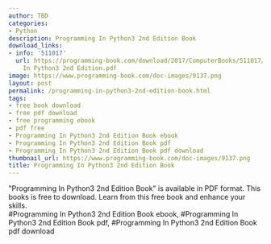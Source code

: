 ```yaml
---
author: TBD
categories:
- Python
description: Programming In Python3 2nd Edition Book
download_links:
- info: '511017'
  url: https://programming-book.com/download/2017/ComputerBooks/511017/Programming
    In Python3 2nd Edition.pdf
image: https://www.programming-book.com/doc-images/9137.png
layout: post
permalink: /programming-in-python3-2nd-edition-book.html
tags:
- free book download
- free pdf download
- free programming ebook
- pdf free
- Programming In Python3 2nd Edition Book ebook
- Programming In Python3 2nd Edition Book pdf
- Programming In Python3 2nd Edition Book pdf download
thumbnail_url: https://www.programming-book.com/doc-images/9137.png
title: Programming In Python3 2nd Edition Book
---
```


 
<div class="item-desc text-justify">
  "Programming In Python3 2nd Edition Book" is available in PDF format. This books is free to download. Learn from this free book and enhance your skills.
  <br>
  #Programming In Python3 2nd Edition Book ebook, #Programming In Python3 2nd Edition Book pdf, #Programming In Python3 2nd Edition Book pdf download
</div>